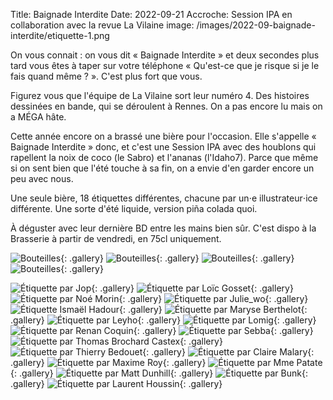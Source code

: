 Title: Baignade Interdite
Date: 2022-09-21
Accroche: Session IPA en collaboration avec la revue La Vilaine
image: /images/2022-09-baignade-interdite/etiquette-1.png

On vous connait : on vous dit « Baignade Interdite » et deux secondes plus tard vous êtes à taper sur votre téléphone « Qu'est-ce que je risque si je le fais quand même ? ». C'est plus fort que vous.

Figurez vous que l'équipe de La Vilaine sort leur numéro 4. Des histoires dessinées en bande, qui se déroulent à Rennes. On a pas encore lu mais on a MÉGA hâte.

Cette année encore on a brassé une bière pour l'occasion. Elle s'appelle « Baignade Interdite » donc, et c'est une Session IPA avec des houblons qui rapellent la noix de coco (le Sabro) et l'ananas (l'Idaho7). Parce que même si on sent bien que l'été touche à sa fin, on a envie d'en garder encore un peu avec nous.

Une seule bière, 18 étiquettes différentes, chacune par un⋅e illustrateur⋅ice différente. Une sorte d'été liquide, version piña colada quoi.

À déguster avec leur dernière BD entre les mains bien sûr. C'est dispo à la Brasserie à partir de vendredi, en 75cl uniquement.

![Bouteilles](/images/2022-09-baignade-interdite/fond.jpg){: .gallery}
![Bouteilles](/images/2022-09-baignade-interdite/dedicace.jpg){: .gallery}
![Bouteilles](/images/2022-09-baignade-interdite/dedicace2.jpg){: .gallery}
![Bouteilles](/images/2022-09-baignade-interdite/dedicaces.jpg){: .gallery}

![Étiquette par Jop](/images/2022-09-baignade-interdite/etiquette-1.png){: .gallery}
![Étiquette par Loïc Gosset](/images/2022-09-baignade-interdite/etiquette-2.png){: .gallery}
![Étiquette par Noé Morin](/images/2022-09-baignade-interdite/etiquette-3.png){: .gallery}
![Étiquette par Julie_wo](/images/2022-09-baignade-interdite/etiquette-4.png){: .gallery}
![Étiquette Ismaël Hadour](/images/2022-09-baignade-interdite/etiquette-5.png){: .gallery}
![Étiquette par Maryse Berthelot](/images/2022-09-baignade-interdite/etiquette-6.png){: .gallery}
![Étiquette par Leyho](/images/2022-09-baignade-interdite/etiquette-7.png){: .gallery}
![Étiquette par Lomig](/images/2022-09-baignade-interdite/etiquette-8.png){: .gallery}
![Étiquette par Renan Coquin](/images/2022-09-baignade-interdite/etiquette-9.png){: .gallery}
![Étiquette par Sebba](/images/2022-09-baignade-interdite/etiquette-10.png){: .gallery}
![Étiquette par Thomas Brochard Castex](/images/2022-09-baignade-interdite/etiquette-11.png){: .gallery}
![Étiquette par Thierry Bedouet](/images/2022-09-baignade-interdite/etiquette-12.png){: .gallery}
![Étiquette par Claire Malary](/images/2022-09-baignade-interdite/etiquette-13.png){: .gallery}
![Étiquette par Maxime Roy](/images/2022-09-baignade-interdite/etiquette-14.png){: .gallery}
![Étiquette par Mme Patate](/images/2022-09-baignade-interdite/etiquette-15.png){: .gallery}
![Étiquette par Matt Dunhill](/images/2022-09-baignade-interdite/etiquette-16.png){: .gallery}
![Étiquette par Bunk](/images/2022-09-baignade-interdite/etiquette-17.png){: .gallery}
![Étiquette par Laurent Houssin](/images/2022-09-baignade-interdite/etiquette-18.png){: .gallery}